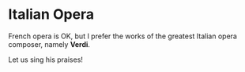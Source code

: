 # Italian Opera
French opera is OK, but I prefer the works of the greatest Italian opera composer, namely **Verdi**.

Let us sing his praises! 
